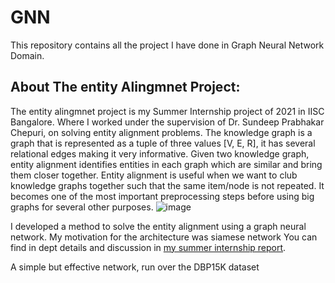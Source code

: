 # GNN

This repository contains all the project I have done in Graph Neural Network Domain.

## About The entity Alingmnet Project:
The entity alingmnet project is my Summer Internship project of 2021 in IISC Bangalore. 
Where I worked under the supervision of Dr. Sundeep Prabhakar Chepuri, on solving entity alignment problems. The knowledge graph is a graph that is represented as a tuple of three values [V, E, R], it has several relational edges making it very informative. Given two knowledge graph, entity alignment identifies entities in each graph which are similar and bring them closer together. Entity alignment is useful when we want to club knowledge graphs together such that the same item/node is not repeated. It becomes one of the most important preprocessing steps before using big graphs for several other purposes.
![image](https://user-images.githubusercontent.com/66965350/164989856-d0228fc9-5228-4f17-bb50-cbce18001b4e.png)


I developed a method to solve the entity alignment using a graph neural network. My motivation for the architecture was siamese network
You can find in dept details and discussion in [my summer internship report](https://github.com/ananyas168/GNN/blob/main/Internship_report_GNN.pdf).

A simple but effective network, run over the DBP15K dataset
